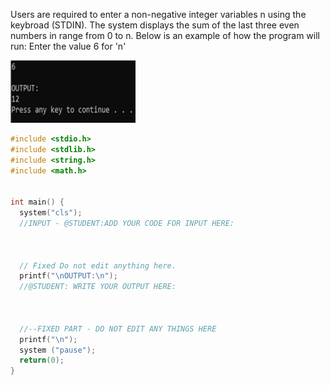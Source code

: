 Users are required to enter a non-negative 
integer variables n using the keybroad (STDIN).
The system displays the sum of the last three even 
numbers in range from 0 to n.
Below is an example of how the program will run:
Enter the value 6 for 'n'

<img src="q2.png" alt="drawing" style="width:200px; height:100px"/>

```cpp
#include <stdio.h>
#include <stdlib.h>
#include <string.h>
#include <math.h>


int main() {
  system("cls");
  //INPUT - @STUDENT:ADD YOUR CODE FOR INPUT HERE:

  
  
  // Fixed Do not edit anything here.
  printf("\nOUTPUT:\n");
  //@STUDENT: WRITE YOUR OUTPUT HERE:

  
  
  //--FIXED PART - DO NOT EDIT ANY THINGS HERE
  printf("\n");
  system ("pause");
  return(0);
}
```
